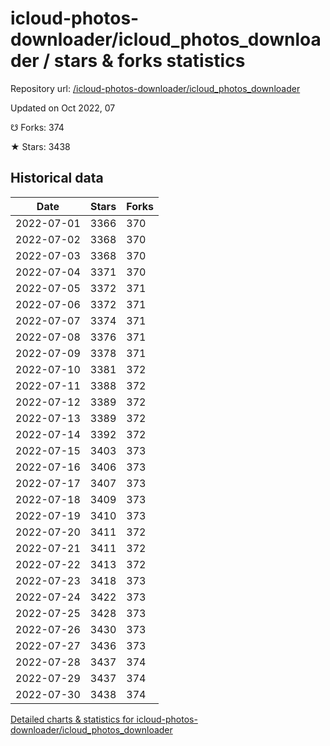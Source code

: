 # icloud-photos-downloader/icloud_photos_downloader / stars & forks statistics

Repository url: [/icloud-photos-downloader/icloud_photos_downloader](https://github.com/icloud-photos-downloader/icloud_photos_downloader)

Updated on Oct 2022, 07

☋ Forks: 374

★ Stars: 3438

## Historical data
| Date | Stars | Forks |
|------|-------|-------|
| 2022-07-01 | 3366 | 370 | 
| 2022-07-02 | 3368 | 370 | 
| 2022-07-03 | 3368 | 370 | 
| 2022-07-04 | 3371 | 370 | 
| 2022-07-05 | 3372 | 371 | 
| 2022-07-06 | 3372 | 371 | 
| 2022-07-07 | 3374 | 371 | 
| 2022-07-08 | 3376 | 371 | 
| 2022-07-09 | 3378 | 371 | 
| 2022-07-10 | 3381 | 372 | 
| 2022-07-11 | 3388 | 372 | 
| 2022-07-12 | 3389 | 372 | 
| 2022-07-13 | 3389 | 372 | 
| 2022-07-14 | 3392 | 372 | 
| 2022-07-15 | 3403 | 373 | 
| 2022-07-16 | 3406 | 373 | 
| 2022-07-17 | 3407 | 373 | 
| 2022-07-18 | 3409 | 373 | 
| 2022-07-19 | 3410 | 373 | 
| 2022-07-20 | 3411 | 372 | 
| 2022-07-21 | 3411 | 372 | 
| 2022-07-22 | 3413 | 372 | 
| 2022-07-23 | 3418 | 373 | 
| 2022-07-24 | 3422 | 373 | 
| 2022-07-25 | 3428 | 373 | 
| 2022-07-26 | 3430 | 373 | 
| 2022-07-27 | 3436 | 373 | 
| 2022-07-28 | 3437 | 374 | 
| 2022-07-29 | 3437 | 374 | 
| 2022-07-30 | 3438 | 374 | 


[Detailed charts & statistics for icloud-photos-downloader/icloud_photos_downloader](https://reviewgithub.com/rep/icloud-photos-downloader/icloud_photos_downloader)
